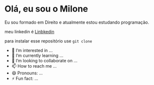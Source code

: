 # Olá, eu sou o Milone

Eu sou formado em Direito e atualmente estou estudando programação.

meu linkedin é [Linbkedin](https://likedin.com.br/milone.zavoli)

para instalar esse repositório use `git clone`

- 👀 I’m interested in ...
- 🌱 I’m currently learning ...
- 💞️ I’m looking to collaborate on ...
- 📫 How to reach me ...
- 😄 Pronouns: ...
- ⚡ Fun fact: ...
